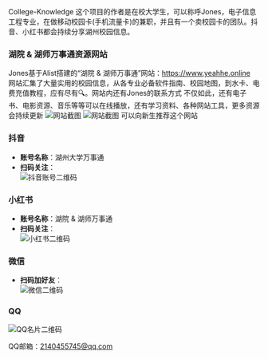 College-Knowledge 这个项目的作者是在校大学生，可以称呼Jones，电子信息工程专业，在做移动校园卡(手机流量卡)的兼职，并且有一个卖校园卡的团队。抖音、小红书都会持续分享湖州校园信息。

### 湖院 & 湖师万事通资源网站

Jones基于Alist搭建的“湖院 & 湖师万事通”网站：https://www.yeahhe.online  
网站汇集了大量实用的校园信息，从各专业必备软件指南、校园地图，到水卡、电费充值教程，应有尽有🔍。网站内还有Jones的联系方式
不仅如此，还有电子书、电影资源、音乐等等可以在线播放，还有学习资料、各种网站工具，更多资源会持续更新
![网站截图](https://github.com/user-attachments/assets/f6c7db0b-5b47-4ad7-8b38-9926753192ad)
![网站截图](https://github.com/user-attachments/assets/340aa873-0107-47e0-8d9a-1f2641374b20)
可以向新生推荐这个网站

### 抖音
- **账号名称**：湖州大学万事通  
- **扫码关注**：  
  ![抖音账号二维码](https://github.com/user-attachments/assets/190542f2-c48b-4528-925e-63707f4d17aa)

### 小红书
- **账号名称**：湖院 & 湖师万事通  
- **扫码关注**：  
  ![小红书二维码](https://github.com/user-attachments/assets/e917aaa5-2b59-4245-91d7-adfae47c46b1)

### 微信
- **扫码加好友**：  
  ![微信二维码](https://github.com/user-attachments/assets/16d75d2d-225e-49ea-bcc0-1122ce838e2e)

### QQ
  ![QQ名片二维码](https://github.com/user-attachments/assets/a07dc672-0470-4f81-b46b-b0ebb1775e8f)

QQ邮箱：2140455745@qq.com
